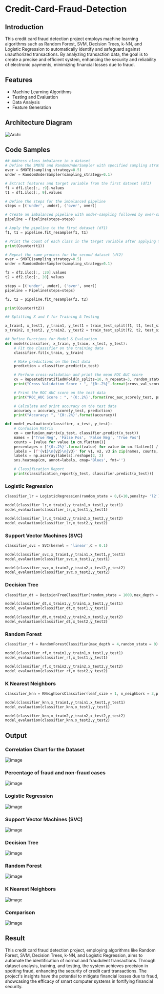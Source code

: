 # Credit-Card-Fraud-Detection
## Introduction 
This credit card fraud detection project employs machine learning algorithms such as Random Forest, SVM, Decision Trees, k-NN, and Logistic Regression to automatically identify and safeguard against unauthorized transactions. By analyzing transaction data, the goal is to create a precise and efficient system, enhancing the security and reliability of electronic payments, minimizing financial losses due to fraud.

## Features 
- Machine Learning Algorithms
- Testing and Evaluation
- Data Analysis
- Feature Generation

## Architecture Diagram 
![Archi](https://github.com/Meenakshi0907/Credit-Card-Fraud-Detection/assets/94165108/612d2ef5-ad35-467d-95e5-aefeea5a1f80)

## Code Samples 
```py
## Address class imbalance in a dataset
# Define the SMOTE and RandomUnderSampler with specified sampling strategies
over = SMOTE(sampling_strategy=0.5)
under = RandomUnderSampler(sampling_strategy=0.1)

# Extract features and target variable from the first dataset (df1)
f1 = df1.iloc[:, :9].values
t1 = df1.iloc[:, 9].values

# Define the steps for the imbalanced pipeline
steps = [('under', under), ('over', over)]

# Create an imbalanced pipeline with under-sampling followed by over-sampling
pipeline = Pipeline(steps=steps)

# Apply the pipeline to the first dataset (df1)
f1, t1 = pipeline.fit_resample(f1, t1)

# Print the count of each class in the target variable after applying the pipeline
print(Counter(t1))

# Repeat the same process for the second dataset (df2)
over = SMOTE(sampling_strategy=0.5)
under = RandomUnderSampler(sampling_strategy=0.1)

f2 = df2.iloc[:, :20].values
t2 = df2.iloc[:, 20].values

steps = [('under', under), ('over', over)]
pipeline = Pipeline(steps=steps)

f2, t2 = pipeline.fit_resample(f2, t2)

print(Counter(t2))

## Splitting X and Y for Training & Testing

x_train1, x_test1, y_train1, y_test1 = train_test_split(f1, t1, test_size = 0.20, random_state = 2)
x_train2, x_test2, y_train2, y_test2 = train_test_split(f2, t2, test_size = 0.20, random_state = 2)

## Define Functions for Model & Evaluation
def model(classifier, x_train, y_train, x_test, y_test):
    # Fit the classifier on the training data
    classifier.fit(x_train, y_train)

    # Make predictions on the test data
    prediction = classifier.predict(x_test)

    # Perform cross-validation and print the mean ROC AUC score
    cv = RepeatedStratifiedKFold(n_splits=10, n_repeats=3, random_state=1)
    print("Cross Validation Score : ", '{0:.2%}'.format(cross_val_score(classifier, x_train, y_train, cv=cv, scoring='roc_auc').mean()))

    # Print the ROC AUC score on the test data
    print("ROC_AUC Score : ", '{0:.2%}'.format(roc_auc_score(y_test, prediction)))

    # Calculate and print accuracy on the test data
    accuracy = accuracy_score(y_test, prediction)
    print("Accuracy: ", '{0:.2%}'.format(accuracy))

def model_evaluation(classifier, x_test, y_test):
    # Confusion Matrix
    cm = confusion_matrix(y_test, classifier.predict(x_test))
    names = ['True Neg', 'False Pos', 'False Neg', 'True Pos']
    counts = [value for value in cm.flatten()]
    percentages = ['{0:.2%}'.format(value) for value in cm.flatten() / np.sum(cm)]
    labels = [f'{v1}\n{v2}\n{v3}' for v1, v2, v3 in zip(names, counts, percentages)]
    labels = np.asarray(labels).reshape(2, 2)
    sns.heatmap(cm, annot=labels, cmap='Blues', fmt='')

    # Classification Report
    print(classification_report(y_test, classifier.predict(x_test)))
````
### Logistic Regression
```py
classifier_lr = LogisticRegression(random_state = 0,C=10,penalty= 'l2')

model(classifier_lr,x_train1,y_train1,x_test1,y_test1)
model_evaluation(classifier_lr,x_test1,y_test1)

model(classifier_lr,x_train2,y_train2,x_test2,y_test2)
model_evaluation(classifier_lr,x_test2,y_test2)
```
### Support Vector Machines (SVC)
```py
classifier_svc = SVC(kernel = 'linear',C = 0.1)

model(classifier_svc,x_train1,y_train1,x_test1,y_test1)
model_evaluation(classifier_svc,x_test1,y_test1)

model(classifier_svc,x_train2,y_train2,x_test2,y_test2)
model_evaluation(classifier_svc,x_test2,y_test2)
```
### Decision Tree
```py
classifier_dt = DecisionTreeClassifier(random_state = 1000,max_depth = 4,min_samples_leaf = 1)

model(classifier_dt,x_train1,y_train1,x_test1,y_test1)
model_evaluation(classifier_dt,x_test1,y_test1)

model(classifier_dt,x_train2,y_train2,x_test2,y_test2)
model_evaluation(classifier_dt,x_test2,y_test2)
```
### Random Forest
```py
classifier_rf = RandomForestClassifier(max_depth = 4,random_state = 0)

model(classifier_rf,x_train1,y_train1,x_test1,y_test1)
model_evaluation(classifier_rf,x_test1,y_test1)

model(classifier_rf,x_train2,y_train2,x_test2,y_test2)
model_evaluation(classifier_rf,x_test2,y_test2)
```
### K Nearest Neighbors
```py
classifier_knn = KNeighborsClassifier(leaf_size = 1, n_neighbors = 3,p = 1)

model(classifier_knn,x_train1,y_train1,x_test1,y_test1)
model_evaluation(classifier_knn,x_test1,y_test1)

model(classifier_knn,x_train2,y_train2,x_test2,y_test2)
model_evaluation(classifier_knn,x_test2,y_test2)

```
## Output 
### Correlation Chart for the Dataset
![image](https://github.com/Meenakshi0907/Credit-Card-Fraud-Detection/assets/94165108/a573ff62-0690-4221-8dff-129afe7e73f4)

### Percentage of fraud and non-fraud cases
![image](https://github.com/Meenakshi0907/Credit-Card-Fraud-Detection/assets/94165108/d8bfa67b-583c-4892-a478-c32b03e225a6)

### Logistic Regression 
![image](https://github.com/Meenakshi0907/Credit-Card-Fraud-Detection/assets/94165108/4c325054-40ba-4157-9441-271fe3b1cc99)

### Support Vector Machines (SVC)
![image](https://github.com/Meenakshi0907/Credit-Card-Fraud-Detection/assets/94165108/6112a9c9-7655-41bf-b340-62639620f91c)

### Decision Tree
![image](https://github.com/Meenakshi0907/Credit-Card-Fraud-Detection/assets/94165108/6aff9040-5ca1-4094-9d00-1d9c1dac7921)

### Random Forest
![image](https://github.com/Meenakshi0907/Credit-Card-Fraud-Detection/assets/94165108/833cd941-0905-417b-bddf-1ae953ada23f)

### K Nearest Neighbors
![image](https://github.com/Meenakshi0907/Credit-Card-Fraud-Detection/assets/94165108/22fa2a8e-c937-49b4-a29b-794501db63b1)

### Comparison
![image](https://github.com/Meenakshi0907/Credit-Card-Fraud-Detection/assets/94165108/cac1d23e-b109-4053-8838-8f9fe755d753)

## Result
This credit card fraud detection project, employing algorithms like Random Forest, SVM, Decision Trees, k-NN, and Logistic Regression, aims to automate the identification of normal and fraudulent transactions. Through dataset analysis, training, and testing, the system achieves precision in spotting fraud, enhancing the security of credit card transactions. The project's insights have the potential to mitigate financial losses due to fraud, showcasing the efficacy of smart computer systems in fortifying financial security.
